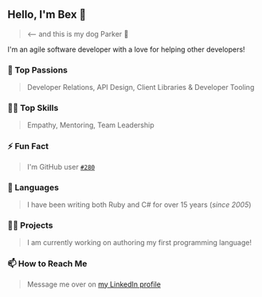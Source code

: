 ## Hello, I'm Bex 👋

> <-- and this is my dog Parker 🐶

I'm an agile software developer with a love for helping other developers!

### 💝 Top Passions
> Developer Relations, API Design, Client Libraries & Developer Tooling

### 👩‍💻 Top Skills
> Empathy, Mentoring, Team Leadership

### ⚡ Fun Fact
> I'm GitHub user [`#280`](https://caius.github.io/github_id/#beccasaurus)

### 💎 Languages
> I have been writing both Ruby and C# for over 15 years (_since 2005_)
 
### 👩‍💻 Projects
> I am currently working on authoring my first programming language!

### 📫 How to Reach Me
> Message me over on [my LinkedIn profile](https://www.linkedin.com/in/rebeccataylorr/)
